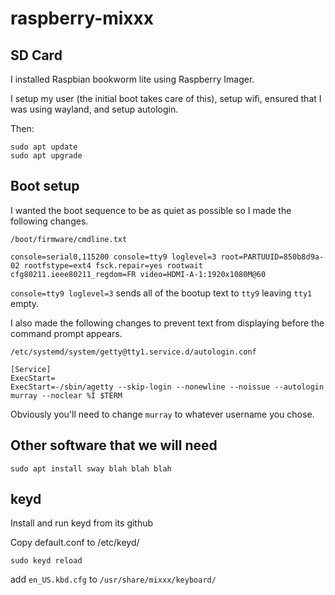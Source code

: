 # raspberry-mixxx


## SD Card

I installed Raspbian bookworm lite using Raspberry Imager.

I setup my user (the initial boot takes care of this), setup wifi, ensured that I was using wayland, and setup autologin.

Then:

```
sudo apt update
sudo apt upgrade
```

## Boot setup

I wanted the boot sequence to be as quiet as possible so I made the following changes.


```
/boot/firmware/cmdline.txt

console=serial0,115200 console=tty9 loglevel=3 root=PARTUUID=850b8d9a-02 rootfstype=ext4 fsck.repair=yes rootwait cfg80211.ieee80211_regdom=FR video=HDMI-A-1:1920x1080M@60

```

`console=tty9 loglevel=3` sends all of the bootup text to `tty9` leaving `tty1` empty.

I also made the following changes to prevent text from displaying before the command prompt appears.

```
/etc/systemd/system/getty@tty1.service.d/autologin.conf

[Service]
ExecStart=
ExecStart=-/sbin/agetty --skip-login --nonewline --noissue --autologin murray --noclear %I $TERM
```

Obviously you'll need to change `murray` to whatever username you chose.


## Other software that we will need

`sudo apt install sway blah blah blah`

## keyd

Install and run keyd from its github

Copy default.conf to /etc/keyd/

`sudo keyd reload`


add `en_US.kbd.cfg` to `/usr/share/mixxx/keyboard/`
